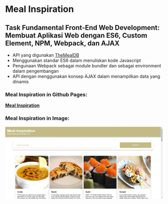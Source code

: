 # Meal Inspiration
## Task Fundamental Front-End Web Development: Membuat Aplikasi Web dengan ES6, Custom Element, NPM, Webpack, dan AJAX

* API yang digunakan [TheMealDB](https://themealdb.com/api.php)
* Menggunakan standar ES6 dalam menuliskan kode Javascript
* Pengunaan Webpack sebagai module bundler dan sebagai environment dalam pengembangan
* API dengan menggunakan konsep AJAX dalam menampilkan data yang dinamis

### Meal Inspiration in Github Pages: 
**[Meal Inspiration](https://kurniatanggang.github.io/Meal_Inspri/)**

### Meal Inspiration in Image:
![result](https://github.com/KurniaTanggang/Meal_Inspri/blob/master/result.png)
